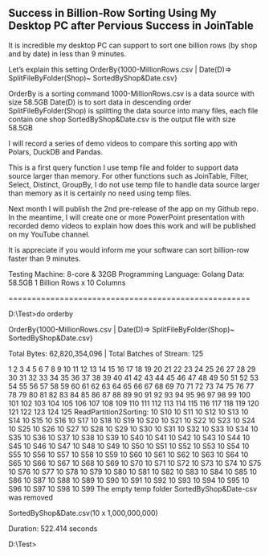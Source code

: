 ## Success in Billion-Row Sorting Using My Desktop PC after Pervious Success in JoinTable


It is incredible my desktop PC can support to sort one billion rows (by shop and by date) in less than 9 minutes.

Let’s explain this setting OrderBy{1000-MillionRows.csv | Date(D)=> SplitFileByFolder(Shop)~ SortedByShop&Date.csv}

OrderBy is a sorting command
1000-MillionRows.csv is a data source with size 58.5GB
Date(D) is to sort data in descending order
SplitFileByFolder(Shop) is splitting the data source into many files, each file contain one shop
SortedByShop&Date.csv is the output file with size 58.5GB

I will record a series of demo videos to compare this sorting app with Polars, DuckDB and Pandas.

This is a first query function I use temp file and folder to support data source larger than memory. For other functions such as JoinTable, Filter, Select, Distinct, GroupBy, I do not use temp file to handle data source larger than memory as it is certainly no need using temp files.

Next month I will publish the 2nd pre-release of the app on my Github repo. In the meantime, I will create one or more PowerPoint presentation with recorded demo videos to explain how does this work and will be published on my YouTube channel.

It is appreciate if you would inform me your software can sort billion-row faster than 9 minutes.

Testing Machine: 8-core & 32GB
Programming Language: Golang
Data: 58.5GB 1 Billion Rows x 10 Columns

====================================================

D:\Test>do orderby

OrderBy{1000-MillionRows.csv | Date(D)=> SplitFileByFolder(Shop)~ SortedByShop&Date.csv}

Total Bytes: 62,820,354,096 | Total Batches of Stream: 125

1 2 3 4 5 6 7 8 9 10 11 12 13 14 15 16 17 18 19 20 21 22 23 24 25 26 27 28 29 30 31 32 33 34 35 36 37 38 39 40 41 42 43 44 45 46 47 48 49 50 51 52 53 54 55 56 57 58 59 60 61 62 63 64 65 66 67 68 69 70 71 72 73 74 75 76 77 78 79 80 81 82 83 84 85 86 87 88 89 90 91 92 93 94 95 96 97 98 99 100 101 102 103 104 105 106 107 108 109 110 111 112 113 114 115 116 117 118 119 120 121 122 123 124 125 ReadPartition2Sorting: 10 S10 10 S11 10 S12 10 S13 10 S14 10 S15 10 S16 10 S17 10 S18 10 S19 10 S20 10 S21 10 S22 10 S23 10 S24 10 S25 10 S26 10 S27 10 S28 10 S29 10 S30 10 S31 10 S32 10 S33 10 S34 10 S35 10 S36 10 S37 10 S38 10 S39 10 S40 10 S41 10 S42 10 S43 10 S44 10 S45 10 S46 10 S47 10 S48 10 S49 10 S50 10 S51 10 S52 10 S53 10 S54 10 S55 10 S56 10 S57 10 S58 10 S59 10 S60 10 S61 10 S62 10 S63 10 S64 10 S65 10 S66 10 S67 10 S68 10 S69 10 S70 10 S71 10 S72 10 S73 10 S74 10 S75 10 S76 10 S77 10 S78 10 S79 10 S80 10 S81 10 S82 10 S83 10 S84 10 S85 10 S86 10 S87 10 S88 10 S89 10 S90 10 S91 10 S92 10 S93 10 S94 10 S95 10 S96 10 S97 10 S98 10 S99 The empty temp folder SortedByShop&Date-csv was removed

SortedByShop&Date.csv(10 x 1,000,000,000)

Duration: 522.414 seconds

D:\Test>